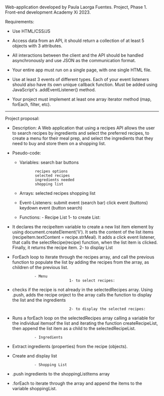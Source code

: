Web-application developed by Paula Laorga Fuentes.
Project, Phase 1. Front-end development Academy Xi 2023.

Requirements:

- Use HTML/CSS/JS 

- Access data from an API, it should return a collection of at least 5 objects with 3 attributes. 

- All interactions between the client and the API should be handled asynchronously and use JSON as the communication format. 

- Your entire app must run on a single page, with one single HTML file.

- Use at least 3 events of different types. Each of your event listeners should also have its own unique callback function. Must be added using JavaScript's .addEventListener() method. 

- Your project must implement at least one array iterator method (map, forEach, filter, etc).

------

Project proposal:

- Description: A Web application that using a recipes API allows the user to search recipes by ingredients and select the preferred recipes, to create a menu for their meal prep, and select the ingredients that they need to buy and store them on a shopping list.

- Pseudo-code:
    - Variables: search bar
                 buttons

                 recipes options
                 selected recipes
                 ingredients needed
                 shopping list

    - Arrays: selected recipes
              shopping list

    - Event-Listeners: submit event (search bar)
                       click event (buttons)
                       keydown event (button search)
    
    - Functions: 
                - Recipe List
                                1- to create List: 
- It declares the recipeItem variable to create a new list item element by using document.createElement('li').
It sets the content of the list items  (recipeItem.textContent = recipe.strMeal).
It adds a click event listener, that calls the selectRecipe(recipe) function, when the list item is clicked. 
Finally, it returns the recipe item.
                                2- to display List
- ForEach loop to iterate through the recipes array, and call the previous function to populate the list by adding the recipes from the array, as children of the previous list.

                - Menu
                                1- to select recipes:
- checks if the recipe is not already in the selectedRecipes array. 
Using .push, adds the recipe onject to the array
calls the function to display the list and the ingredients

                                2- to display the selected recipes:
- Runs a forEach loop on the selectedRecipes array calling a variable for the individual itemsof the list and iterating the function createRecipeList, then append the list item as a child to the selectedRecipeList.

                - Ingredients

- Extract ingredients (properties) from the recipe (objects).
- Create and display list
    
                - Shopping List
- .push ingredients to the shoppingListItems array
- .forEach to iterate through the array and append the items to the variable shoppingList.
